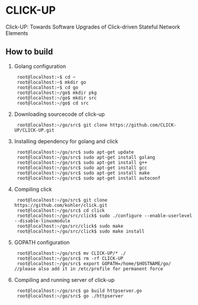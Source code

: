# CLICK-UP
Click-UP: Towards Software Upgrades of Click-driven Stateful Network Elements

## How to build

1. Golang configuration

        root@localhost:~$ cd ~
        root@localhost:~$ mkdir go
        root@localhost:~$ cd go
        root@localhost:~/go$ mkdir pkg
        root@localhost:~/go$ mkdir src 
        root@localhost:~/go$ cd src

2. Downloading sourcecode of click-up

        root@localhost:~/go/src$ git clone https://github.com/CLICK-UP/CLICK-UP.git
    
3. Installing dependency for golang and click

        root@localhost:~/go/src$ sudo apt-get update
        root@localhost:~/go/src$ sudo apt-get install golang
        root@localhost:~/go/src$ sudo apt-get install g++
        root@localhost:~/go/src$ sudo apt-get install gcc
        root@localhost:~/go/src$ sudo apt-get install make
        root@localhost:~/go/src$ sudo apt-get install autoconf
    
4. Compiling click

        root@localhost:~/go/src$ git clone https://github.com/kohler/click.git
        root@localhost:~/go/src$ cd click
        root@localhost:~/go/src/click$ sudo ./configure --enable-userlevel --disable-linuxmodule
        root@localhost:~/go/src/click$ sudo make
        root@localhost:~/go/src/click$ sudo make install

5. GOPATH configuration

        root@localhost:~/go/src$ mv CLICK-UP/* ./
        root@localhost:~/go/src$ rm -rf CLICK-UP
        root@localhost:~/go/src$ export GOPATH=/home/$HOSTNAME/go/	//please also add it in /etc/profile for permanent force
    
6. Compiling and running server of click-up

        root@localhost:~/go/src$ go build httpserver.go
        root@localhost:~/go/src$ go ./httpserver
